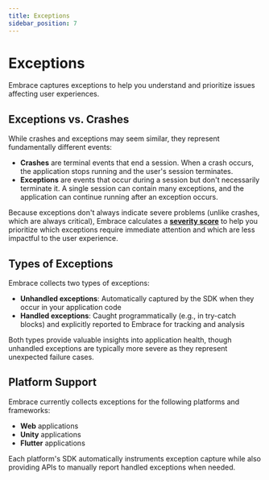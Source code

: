 ```yaml
---
title: Exceptions
sidebar_position: 7
---
```


# Exceptions

Embrace captures exceptions to help you understand and prioritize issues affecting user experiences.

## Exceptions vs. Crashes

While crashes and exceptions may seem similar, they represent fundamentally different events:

- **Crashes** are terminal events that end a session. When a crash occurs, the application stops running and the user's
  session terminates.
- **Exceptions** are events that occur during a session but don't necessarily terminate it. A single session can contain
  many exceptions, and the application can continue running after an exception occurs.

Because exceptions don't always indicate severe problems (unlike crashes, which are always critical), Embrace calculates
a [**severity score**](./severity-score.md) to help you prioritize which exceptions require immediate attention and
which are less impactful to the user experience.

## Types of Exceptions

Embrace collects two types of exceptions:

- **Unhandled exceptions**: Automatically captured by the SDK when they occur in your application code
- **Handled exceptions**: Caught programmatically (e.g., in try-catch blocks) and explicitly reported to Embrace for
  tracking and analysis

Both types provide valuable insights into application health, though unhandled exceptions are typically more severe
as they represent unexpected failure cases.

## Platform Support

Embrace currently collects exceptions for the following platforms and frameworks:

- **Web** applications
- **Unity** applications
- **Flutter** applications

Each platform's SDK automatically instruments exception capture while also providing APIs to manually report handled
exceptions when needed.
